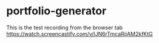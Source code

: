 # portfolio-generator


This is the test recording from the browser tab
https://watch.screencastify.com/v/lJN6rTmcaRijAM2kfKtG
